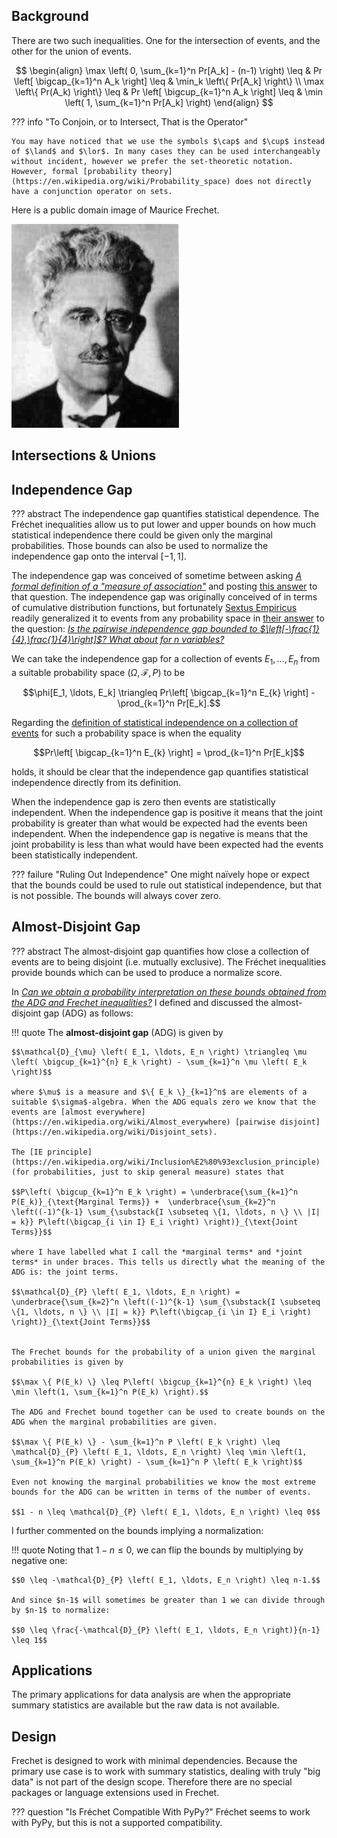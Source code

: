 ## Background

There are two such inequalities. One for the intersection of events, and the other for the union of events.

$$ \begin{align} \max \left( 0, \sum_{k=1}^n Pr[A_k] - (n-1) \right) \leq &  Pr \left[ \bigcap_{k=1}^n A_k \right] \leq &  \min_k \left\{ Pr[A_k] \right\}  \\
\max \left\{ Pr(A_k) \right\} \leq &  Pr \left[ \bigcup_{k=1}^n A_k \right] \leq &  \min \left( 1, \sum_{k=1}^n Pr[A_k] \right) \end{align} $$

??? info "To Conjoin, or to Intersect, That is the Operator"
	
	You may have noticed that we use the symbols $\cap$ and $\cup$ instead of $\land$ and $\lor$. In many cases they can be used interchangeably without incident, however we prefer the set-theoretic notation. However, formal [probability theory](https://en.wikipedia.org/wiki/Probability_space) does not directly have a conjunction operator on sets.

Here is a public domain image of Maurice Frechet.

![](assets/Frechet.jpeg) 

## Intersections & Unions

## Independence Gap

??? abstract
	The independence gap quantifies statistical dependence. The Fréchet inequalities allow us to put lower and upper bounds on how much statistical independence there could be given only the marginal probabilities. Those bounds can also be used to normalize the independence gap onto the interval $[-1,1]$.

The independence gap was conceived of sometime between asking [*A formal definition of a "measure of association"*](https://stats.stackexchange.com/q/534454/69508) and posting [this answer](https://stats.stackexchange.com/a/589235/69508) to that question. The independence gap was originally conceived of in terms of cumulative distribution functions, but fortunately [Sextus Empiricus](https://stats.stackexchange.com/users/164061/sextus-empiricus) readily generalized it to events from any probability space in [their answer](https://stats.stackexchange.com/a/623001/69508) to the question: [*Is the pairwise independence gap bounded to $\left[-\frac{1}{4},\frac{1}{4}\right]$? What about for n variables?*](https://stats.stackexchange.com/q/622983/69508)

We can take the independence gap for a collection of events $E_1, \ldots, E_n$ from a suitable probability space $(\Omega, \mathcal{F}, P)$ to be

$$\phi[E_1, \ldots, E_k] \triangleq Pr\left[ \bigcap_{k=1}^n E_{k}  \right] - \prod_{k=1}^n Pr[E_k].$$

Regarding the [definition of statistical independence on a collection of events](https://en.wikipedia.org/wiki/Independence_(probability_theory)#More_than_two_events) for such a probability space is when the equality

$$Pr\left[ \bigcap_{k=1}^n E_{k}  \right] = \prod_{k=1}^n Pr[E_k]$$

holds, it should be clear that the independence gap quantifies statistical independence directly from its definition. 

When the independence gap is zero then events are statistically independent. When the independence gap is positive it means that the joint probability is greater than what would be expected had the events been independent. When the independence gap is negative is means that the joint probability is less than what would have been expected had the events been statistically independent.

??? failure "Ruling Out Independence"
	One might naïvely hope or expect that the bounds could be used to rule out statistical independence, but that is not possible. The bounds will always cover zero.

## Almost-Disjoint Gap

??? abstract
	The almost-disjoint gap quantifies how close a collection of events are to being disjoint (i.e. mutually exclusive). The Fréchet inequalities provide bounds which can be used to produce a normalize score.

In [*Can we obtain a probability interpretation on these bounds obtained from the ADG and Frechet inequalities?*](https://stats.stackexchange.com/q/623136/69508) I defined and discussed the almost-disjoint gap (ADG) as follows:

!!! quote
	The **almost-disjoint gap** (ADG) is given by

	$$\mathcal{D}_{\mu} \left( E_1, \ldots, E_n \right) \triangleq \mu \left( \bigcup_{k=1}^{n} E_k \right) - \sum_{k=1}^n \mu \left( E_k \right)$$

	where $\mu$ is a measure and $\{ E_k \}_{k=1}^n$ are elements of a suitable $\sigma$-algebra. When the ADG equals zero we know that the events are [almost everywhere](https://en.wikipedia.org/wiki/Almost_everywhere) [pairwise disjoint](https://en.wikipedia.org/wiki/Disjoint_sets). 

	The [IE principle](https://en.wikipedia.org/wiki/Inclusion%E2%80%93exclusion_principle) (for probabilities, just to skip general measure) states that 

	$$P\left( \bigcup_{k=1}^n E_k \right) = \underbrace{\sum_{k=1}^n P(E_k)}_{\text{Marginal Terms}} +  \underbrace{\sum_{k=2}^n \left((-1)^{k-1} \sum_{\substack{I \subseteq \{1, \ldots, n \} \\ |I| = k}} P\left(\bigcap_{i \in I} E_i \right) \right)}_{\text{Joint Terms}}$$

	where I have labelled what I call the *marginal terms* and *joint terms* in under braces. This tells us directly what the meaning of the ADG is: the joint terms.

	$$\mathcal{D}_{P} \left( E_1, \ldots, E_n \right) = \underbrace{\sum_{k=2}^n \left((-1)^{k-1} \sum_{\substack{I \subseteq \{1, \ldots, n \} \\ |I| = k}} P\left(\bigcap_{i \in I} E_i \right) \right)}_{\text{Joint Terms}}$$


	The Frechet bounds for the probability of a union given the marginal probabilities is given by

	$$\max \{ P(E_k) \} \leq P\left( \bigcup_{k=1}^{n} E_k \right) \leq \min \left(1, \sum_{k=1}^n P(E_k) \right).$$

	The ADG and Frechet bound together can be used to create bounds on the ADG when the marginal probabilities are given.

	$$\max \{ P(E_k) \} - \sum_{k=1}^n P \left( E_k \right) \leq \mathcal{D}_{P} \left( E_1, \ldots, E_n \right) \leq \min \left(1, \sum_{k=1}^n P(E_k) \right) - \sum_{k=1}^n P \left( E_k \right)$$

	Even not knowing the marginal probabilities we know the most extreme bounds for the ADG can be written in terms of the number of events.

	$$1 - n \leq \mathcal{D}_{P} \left( E_1, \ldots, E_n \right) \leq 0$$

I further commented on the bounds implying a normalization:

!!! quote
	Noting that $1-n \leq 0$, we can flip the bounds by multiplying by negative one:

	$$0 \leq -\mathcal{D}_{P} \left( E_1, \ldots, E_n \right) \leq n-1.$$

	And since $n-1$ will sometimes be greater than 1 we can divide through by $n-1$ to normalize:

	$$0 \leq \frac{-\mathcal{D}_{P} \left( E_1, \ldots, E_n \right)}{n-1} \leq 1$$

## Applications

The primary applications for data analysis are when the appropriate summary statistics are available but the raw data is not available.

## Design 

Frechet is designed to work with minimal dependencies. Because the primary use case is to work with summary statistics, dealing with truly "big data" is not part of the design scope. Therefore there are no special packages or language extensions used in Frechet.

??? question "Is Fréchet Compatible With PyPy?"
	Fréchet seems to work with PyPy, but this is not a supported compatibility.
